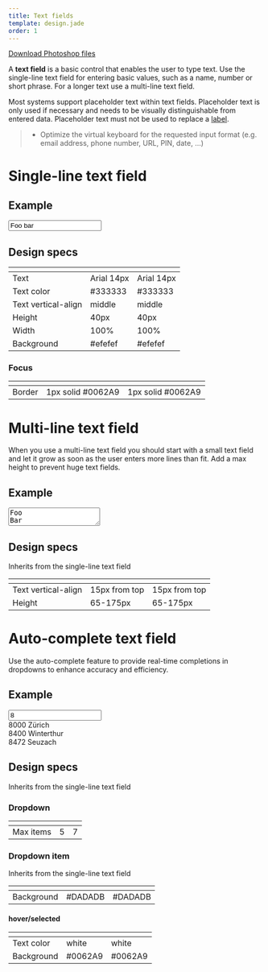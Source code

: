```yaml
---
title: Text fields
template: design.jade
order: 1
---
```


<a href="../psd/form.psd" class="download" >Download Photoshop files</a>

A **text field** is a basic control that enables the user to type text. Use the single-line text field for entering basic values, such as a name, number or short phrase. For a longer text use a multi-line text field.

Most systems support placeholder text within text fields. Placeholder text is only used if necessary and needs to be visually distinguishable from entered data. Placeholder text must not be used to replace a [label](http://design.axa.ch/design/components/form_elements/labels.html).

> - Optimize the virtual keyboard for the requested input format (e.g. email address, phone number, URL, PIN, date, ...)

<!--
## Character counter

To be defined
-->

# Single-line text field

## Example

<div style="max-width: 700px" >
  <input type="text" class="control control--input" value="Foo bar" />
</div>

## Design specs

|    | <i class="icon icon--mobile" ></i> | <i class="icon icon--desktop" ></i> |
| -- | -- | -- |
| Text | <div class="table__row__item__content__label" ><i class="icon icon--mobile" ></i></div> Arial 14px | <div class="table__row__item__content__label" ><i class="icon icon--desktop" ></i></div> Arial 14px |
| Text color | <div class="table__row__item__content__label" ><i class="icon icon--mobile" ></i></div> #333333 | <div class="table__row__item__content__label" ><i class="icon icon--desktop" ></i></div> #333333 |
| Text vertical-align | <div class="table__row__item__content__label" ><i class="icon icon--mobile" ></i></div> middle | <div class="table__row__item__content__label" ><i class="icon icon--desktop" ></i></div> middle |
| Height | <div class="table__row__item__content__label" ><i class="icon icon--mobile" ></i></div> 40px | <div class="table__row__item__content__label" ><i class="icon icon--desktop" ></i></div> 40px |
| Width | <div class="table__row__item__content__label" ><i class="icon icon--mobile" ></i></div> 100% | <div class="table__row__item__content__label" ><i class="icon icon--desktop" ></i></div> 100% |
| Background | <div class="table__row__item__content__label" ><i class="icon icon--mobile" ></i></div> #efefef | <div class="table__row__item__content__label" ><i class="icon icon--desktop" ></i></div> #efefef |

### Focus

|    | <i class="icon icon--mobile" ></i> | <i class="icon icon--desktop" ></i> |
| -- | -- | -- |
| Border | <div class="table__row__item__content__label" ><i class="icon icon--mobile" ></i></div> 1px solid #0062A9 | <div class="table__row__item__content__label" ><i class="icon icon--desktop" ></i></div> 1px solid #0062A9 |

# Multi-line text field

When you use a multi-line text field you should start with a small text field and let it grow
as soon as the user enters more lines than fit. Add a max height to prevent huge text fields.

## Example

<div style="max-width: 700px" >
  <textarea type="text" class="control control--textarea">Foo
Bar</textarea>
</div>

## Design specs

Inherits from the single-line text field

|    | <i class="icon icon--mobile" ></i> | <i class="icon icon--desktop" ></i> |
| -- | -- | -- |
| Text vertical-align | <div class="table__row__item__content__label" ><i class="icon icon--mobile" ></i></div> 15px from top | <div class="table__row__item__content__label" ><i class="icon icon--desktop" ></i></div> 15px from top |
| Height | <div class="table__row__item__content__label" ><i class="icon icon--mobile" ></i></div> 65-175px | <div class="table__row__item__content__label" ><i class="icon icon--desktop" ></i></div> 65-175px |


# Auto-complete text field

Use the auto-complete feature to provide real-time completions in dropdowns to enhance
accuracy and efficiency.

## Example

<div style="max-width: 700px" >
  <div class="autocomplete">
    <input type="text" value="8" class="control control--input"/>
    <div style="position: relative;" class="autocomplete-container">
      <div class="autocomplete-item">8000 Zürich</div>
      <div class="autocomplete-item autocomplete-item--selected">8400 Winterthur</div>
      <div class="autocomplete-item">8472 Seuzach</div>
    </div>
  </div>
</div>

## Design specs

Inherits from the single-line text field

### Dropdown

|    | <i class="icon icon--mobile" ></i> | <i class="icon icon--desktop" ></i> |
| -- | -- | -- |
| Max items | <div class="table__row__item__content__label" ><i class="icon icon--mobile" ></i></div> 5 | <div class="table__row__item__content__label" ><i class="icon icon--desktop" ></i></div> 7 |

### Dropdown item

Inherits from the single-line text field

|    | <i class="icon icon--mobile" ></i> | <i class="icon icon--desktop" ></i> |
| -- | -- | -- |
| Background | <div class="table__row__item__content__label" ><i class="icon icon--mobile" ></i></div> #DADADB | <div class="table__row__item__content__label" ><i class="icon icon--desktop" ></i></div> #DADADB |

#### hover/selected

|    | <i class="icon icon--mobile" ></i> | <i class="icon icon--desktop" ></i> |
| -- | -- | -- |
| Text color | <div class="table__row__item__content__label" ><i class="icon icon--mobile" ></i></div> white | <div class="table__row__item__content__label" ><i class="icon icon--desktop" ></i></div> white |
| Background | <div class="table__row__item__content__label" ><i class="icon icon--mobile" ></i></div> #0062A9 | <div class="table__row__item__content__label" ><i class="icon icon--desktop" ></i></div> #0062A9 |
<!-- Copyright AXA Versicherungen AG 2015 -->
